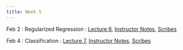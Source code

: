 ```yaml
---
title: Week 5
---
```


Feb 2
: Regularized Regression
  : [Lecture 6](https://drive.google.com/file/d/1pdF4J2KYUtcI7Mph2mA8T0OqPs8lm7ja/view?usp=sharing), [Instructor Notes](https://drive.google.com/file/d/1wJagoH_GLoDjiKcU9DZz7azNTGHdZHis/view?usp=sharing), [Scribes](https://drive.google.com/file/d/1XA4hkDIDbBuC8bK-aAF3nw0F1DBGnkqB/view?usp=sharing)

Feb 4
: Classification 
  : [Lecture 7](https://drive.google.com/file/d/1IGslvZ1eosOQImPInkBUhqtwRS0SSxx0/view?usp=sharing), [Instructor Notes](https://drive.google.com/file/d/1cvQUqgQbMMnr-ghOTRSocrFzLeppxqby/view?usp=sharing), [Scribes](https://drive.google.com/file/d/1wX5QFJ70sEgyZwIESD5-pMwm52ddrGp8/view?usp=sharing)

